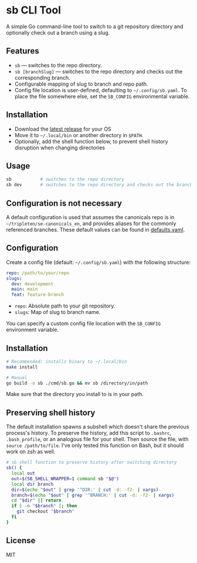# sb CLI Tool

A simple Go command-line tool to switch to a git repository directory and optionally check out a branch using a slug.

## Features

- `sb` — switches to the repo directory.
- `sb [branchSlug]` — switches to the repo directory and checks out the corresponding branch.
- Configurable mapping of slug to branch and repo path.
- Config file location is user-defined, defaulting to `~/.config/sb.yaml`. To place the file somewhere else, set the `SB_CONFIG` environmental variable.

## Installation

- Download the [latest release](https://github.com/kvnloughead/sb/releases/tag/v0.1.0) for your OS
- Move it to `~/.local/bin` or another directory in `$PATH`.
- Optionally, add the shell function below, to prevent shell history disruption when changing directories

## Usage

```sh
sb           # switches to the repo directory
sb dev       # switches to the repo directory and checks out the branch mapped to 'dev'
```

## Configuration is not necessary

A default configuration is used that assumes the canonicals repo is in `~/tripleten/se-canonicals_en`, and provides aliases for the commonly referenced branches. These default values can be found in [defaults.yaml](defaults.yaml).

## Configuration

Create a config file (default: `~/.config/sb.yaml`) with the following structure:

```yaml
repo: /path/to/your/repo
slugs:
  dev: development
  main: main
  feat: feature-branch
```

- `repo`: Absolute path to your git repository.
- `slugs`: Map of slug to branch name.

You can specify a custom config file location with the `SB_CONFIG` environment variable.

## Installation

```sh
# Recommended: installs binary to ~/.local/bin
make install

# Manual
go build -o sb ./cmd/sb.go && mv sb /directory/in/path
```

Make sure that the directory you install to is in your path.

## Preserving shell history

The default installation spawns a subshell which doesn't share the previous process's history. To preserve the history, add this script to `.bashrc`, `.bash_profile`, or an analogous file for your shell. Then source the file, with `source /path/to/file`. I've only tested this function on Bash, but it should work on zsh as well.

```bash
# sb shell function to preserve history after switching directory
sb() {
  local out
  out=$(SB_SHELL_WRAPPER=1 command sb "$@")
  local dir branch
  dir=$(echo "$out" | grep '^DIR:' | cut -d: -f2- | xargs)
  branch=$(echo "$out" | grep '^BRANCH:' | cut -d: -f2- | xargs)
  cd "$dir" || return
  if [ -n "$branch" ]; then
    git checkout "$branch"
  fi
}
```

## License
MIT

